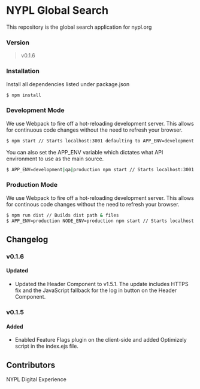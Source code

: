# NYPL Global Search

This repository is the global search application for nypl.org

### Version
> v0.1.6

### Installation
Install all dependencies listed under package.json
```sh
$ npm install
```

### Development Mode
We use Webpack to fire off a hot-reloading development server. This allows for continuous code changes without the need to refresh your browser.

```sh
$ npm start // Starts localhost:3001 defaulting to APP_ENV=development
```

You can also set the APP_ENV variable which dictates what API environment to use as the main source.
```sh
$ APP_ENV=development|qa|production npm start // Starts localhost:3001 with set APP_ENV
```

### Production Mode
We use Webpack to fire off a hot-reloading development server. This allows for continous code changes without the need to refresh your browser.

```sh
$ npm run dist // Builds dist path & files
$ APP_ENV=production NODE_ENV=production npm start // Starts localhost:3001 with set APP_ENV
```

## Changelog

### v0.1.6
#### Updated
- Updated the Header Component to v1.5.1. The update includes HTTPS fix and the JavaScript fallback for the log in button on the Header Component.

### v0.1.5
#### Added
- Enabled Feature Flags plugin on the client-side and added Optimizely script in the index.ejs file.

Contributors
----
NYPL Digital Experience
